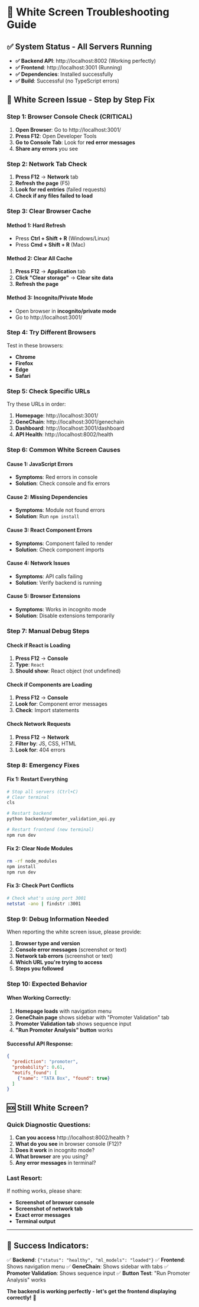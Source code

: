 # 🔧 White Screen Troubleshooting Guide

## ✅ **System Status - All Servers Running**

- **✅ Backend API**: http://localhost:8002 (Working perfectly)
- **✅ Frontend**: http://localhost:3001 (Running)
- **✅ Dependencies**: Installed successfully
- **✅ Build**: Successful (no TypeScript errors)

## 🐛 **White Screen Issue - Step by Step Fix**

### **Step 1: Browser Console Check (CRITICAL)**

1. **Open Browser**: Go to http://localhost:3001/
2. **Press F12**: Open Developer Tools
3. **Go to Console Tab**: Look for **red error messages**
4. **Share any errors** you see

### **Step 2: Network Tab Check**

1. **Press F12** → **Network** tab
2. **Refresh the page** (F5)
3. **Look for red entries** (failed requests)
4. **Check if any files failed to load**

### **Step 3: Clear Browser Cache**

#### **Method 1: Hard Refresh**
- Press **Ctrl + Shift + R** (Windows/Linux)
- Press **Cmd + Shift + R** (Mac)

#### **Method 2: Clear All Cache**
1. **Press F12** → **Application** tab
2. **Click "Clear storage"** → **Clear site data**
3. **Refresh the page**

#### **Method 3: Incognito/Private Mode**
- Open browser in **incognito/private mode**
- Go to http://localhost:3001/

### **Step 4: Try Different Browsers**

Test in these browsers:
- **Chrome**
- **Firefox**
- **Edge**
- **Safari**

### **Step 5: Check Specific URLs**

Try these URLs in order:

1. **Homepage**: http://localhost:3001/
2. **GeneChain**: http://localhost:3001/genechain
3. **Dashboard**: http://localhost:3001/dashboard
4. **API Health**: http://localhost:8002/health

### **Step 6: Common White Screen Causes**

#### **Cause 1: JavaScript Errors**
- **Symptoms**: Red errors in console
- **Solution**: Check console and fix errors

#### **Cause 2: Missing Dependencies**
- **Symptoms**: Module not found errors
- **Solution**: Run `npm install`

#### **Cause 3: React Component Errors**
- **Symptoms**: Component failed to render
- **Solution**: Check component imports

#### **Cause 4: Network Issues**
- **Symptoms**: API calls failing
- **Solution**: Verify backend is running

#### **Cause 5: Browser Extensions**
- **Symptoms**: Works in incognito mode
- **Solution**: Disable extensions temporarily

### **Step 7: Manual Debug Steps**

#### **Check if React is Loading**
1. **Press F12** → **Console**
2. **Type**: `React`
3. **Should show**: React object (not undefined)

#### **Check if Components are Loading**
1. **Press F12** → **Console**
2. **Look for**: Component error messages
3. **Check**: Import statements

#### **Check Network Requests**
1. **Press F12** → **Network**
2. **Filter by**: JS, CSS, HTML
3. **Look for**: 404 errors

### **Step 8: Emergency Fixes**

#### **Fix 1: Restart Everything**
```bash
# Stop all servers (Ctrl+C)
# Clear terminal
cls

# Restart backend
python backend/promoter_validation_api.py

# Restart frontend (new terminal)
npm run dev
```

#### **Fix 2: Clear Node Modules**
```bash
rm -rf node_modules
npm install
npm run dev
```

#### **Fix 3: Check Port Conflicts**
```bash
# Check what's using port 3001
netstat -ano | findstr :3001
```

### **Step 9: Debug Information Needed**

When reporting the white screen issue, please provide:

1. **Browser type and version**
2. **Console error messages** (screenshot or text)
3. **Network tab errors** (screenshot or text)
4. **Which URL you're trying to access**
5. **Steps you followed**

### **Step 10: Expected Behavior**

#### **When Working Correctly:**
1. **Homepage loads** with navigation menu
2. **GeneChain page** shows sidebar with "Promoter Validation" tab
3. **Promoter Validation tab** shows sequence input
4. **"Run Promoter Analysis" button** works

#### **Successful API Response:**
```json
{
  "prediction": "promoter",
  "probability": 0.61,
  "motifs_found": [
    {"name": "TATA Box", "found": true}
  ]
}
```

## 🆘 **Still White Screen?**

### **Quick Diagnostic Questions:**

1. **Can you access** http://localhost:8002/health ?
2. **What do you see** in browser console (F12)?
3. **Does it work** in incognito mode?
4. **What browser** are you using?
5. **Any error messages** in terminal?

### **Last Resort:**
If nothing works, please share:
- **Screenshot of browser console**
- **Screenshot of network tab**
- **Exact error messages**
- **Terminal output**

---

## 🎯 **Success Indicators:**

✅ **Backend**: `{"status": "healthy", "ml_models": "loaded"}`
✅ **Frontend**: Shows navigation menu
✅ **GeneChain**: Shows sidebar with tabs
✅ **Promoter Validation**: Shows sequence input
✅ **Button Test**: "Run Promoter Analysis" works

**The backend is working perfectly - let's get the frontend displaying correctly!** 🚀
